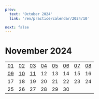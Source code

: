 ```yaml
---
prev:
  text: 'October 2024'
  link: '/en/practice/calendar/2024/10'

next: false
---
```


# November 2024

<table class="calendar">
	<tr>
		<td><a href=/en/practice/prob/2024/11/01>01</a><br><Badge type="tip" text="Def"/></td>
		<td><a href=/en/practice/prob/2024/11/02>02</a><br><Badge type="warning" text="Play"/></td>
		<td><a href=/en/practice/prob/2024/11/03>03</a><br><Badge type="danger" text="Bid"/></td>
		<td><a href=/en/practice/prob/2024/11/04>04</a><br><Badge type="warning" text="Play"/></td>
		<td><a href=/en/practice/prob/2024/11/05>05</a><br><Badge type="tip" text="Def"/></td>
		<td><a href=/en/practice/prob/2024/11/06>06</a><br><Badge type="danger" text="Bid"/></td>
		<td><a href=/en/practice/prob/2024/11/07>07</a><br><Badge type="warning" text="Play"/></td>
		<td><a href=/en/practice/prob/2024/11/08>08</a><br><Badge type="warning" text="Play"/></td>
	</tr>
	<tr>
		<td><a href=/en/practice/prob/2024/11/09>09</a><br><Badge type="warning" text="Play"/></td>
		<td><a href=/en/practice/prob/2024/11/10>10</a><br><Badge type="danger" text="Bid"/></td>
		<td><a href=/en/practice/prob/2024/11/11>11</a><br><Badge type="warning" text="Play"/></td>
		<td>12</td>
		<td>13</td>
		<td>14</td>
		<td>15</td>
		<td>16</td>
	</tr>
	<tr>
		<td>17</td>
		<td>18</td>
		<td>19</td>
		<td>20</td>
		<td>21</td>
		<td>22</td>
		<td>23</td>
		<td>24</td>
	</tr>
    <tr>
        <td>25</td>
		<td>26</td>
		<td>27</td>
		<td>28</td>
		<td>29</td>
		<td>30</td>
		<td></td>
		<td></td>
	</tr>
</table>

[<Badge type="tip" text="Learning ->"/>](/en/learning/calendar/2024/11) <Badge type="info" text="Practice &uarr;"/>